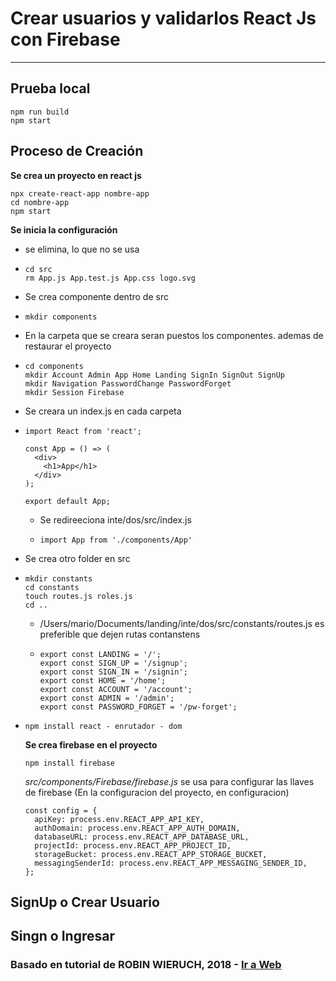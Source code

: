 <h1>Crear usuarios y validarlos React Js con Firebase</h1>

------------------------------------------------------------------------------------------------------------------------------------



<h2>Prueba local</h2>

```
npm run build
npm start
```




<h2>Proceso de Creación</h2>

**Se crea un proyecto en react js**

```
npx create-react-app nombre-app
cd nombre-app
npm start
```

**Se inicia la configuración**

* se elimina, lo que no se usa

* ```
  cd src
  rm App.js App.test.js App.css logo.svg
  ```

* Se crea componente dentro de src

* ```
  mkdir components
  ```

* En la carpeta que se creara seran puestos los componentes. ademas de restaurar el proyecto

* ```
  cd components
  mkdir Account Admin App Home Landing SignIn SignOut SignUp
  mkdir Navigation PasswordChange PasswordForget
  mkdir Session Firebase
  ```

* Se creara un index.js en cada carpeta

* ```
  import React from 'react';
   
  const App = () => (
    <div>
      <h1>App</h1>
    </div>
  );
   
  export default App;
  ```

  * Se redireeciona inte/dos/src/index.js

  * ```
    import App from './components/App'
    ```

* Se crea otro folder en src

* ```
  mkdir constants
  cd constants
  touch routes.js roles.js
  cd ..
  ```

  * /Users/mario/Documents/landing/inte/dos/src/constants/routes.js es preferible que dejen rutas contanstens
  
  * ```
    export const LANDING = '/';
    export const SIGN_UP = '/signup';
    export const SIGN_IN = '/signin';
    export const HOME = '/home';
    export const ACCOUNT = '/account';
    export const ADMIN = '/admin';
    export const PASSWORD_FORGET = '/pw-forget';
    ```
  
* ```
  npm install react - enrutador - dom
  ```

  **Se crea firebase en el proyecto**

  ```
  npm install firebase
  ```

  *src/components/Firebase/firebase.js* se usa para configurar las llaves de firebase (En la configuracion del proyecto, en configuracion)

  ```
  const config = {
    apiKey: process.env.REACT_APP_API_KEY,
    authDomain: process.env.REACT_APP_AUTH_DOMAIN,
    databaseURL: process.env.REACT_APP_DATABASE_URL,
    projectId: process.env.REACT_APP_PROJECT_ID,
    storageBucket: process.env.REACT_APP_STORAGE_BUCKET,
    messagingSenderId: process.env.REACT_APP_MESSAGING_SENDER_ID,
  };
  ```

  

<h2>SignUp o Crear Usuario</h2>



<h2>Singn o Ingresar</h2>





<h3>Basado en tutorial de ROBIN WIERUCH, 2018 - <a href="https://www.robinwieruch.de/complete-firebase-authentication-react-tutorial">Ir a Web</a>
